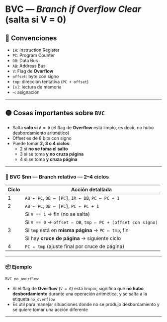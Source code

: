 # BVC — *Branch if Overflow Clear* (salta si V = 0)

## 🧠 Convenciones

- `IR`: Instruction Register  
- `PC`: Program Counter  
- `DB`: Data Bus  
- `AB`: Address Bus  
- `V`: Flag de **Overflow**  
- `offset`: byte con signo  
- `tmp`: dirección tentativa (`PC + offset`)  
- `[x]`: lectura de memoria  
- `→`: asignación  

---

## 🟡 Cosas importantes sobre `BVC`

- Salta **solo si `V = 0`** (el flag de **Overflow** está limpio, es decir, no hubo desbordamiento aritmético)
- Offset es de 8 bits con signo
- Puede tomar **2, 3 o 4 ciclos**:
  - 2 si **no se toma el salto**
  - 3 si se toma **y no cruza página**
  - 4 si se toma **y cruza página**

---

### 🔹 BVC $nn — Branch relativo — **2–4 ciclos**

| Ciclo | Acción detallada |
|-------|------------------|
| 1     | `AB ← PC`, `DB ← [PC]`, `IR ← DB`, `PC ← PC + 1` |
| 2     | `AB ← PC`, `DB ← [PC]`, `PC ← PC + 1`  
|       | Si `V == 1` → fin (no se salta)  
|       | Si `V == 0` → `offset ← DB`, `tmp ← PC + (offset con signo)` |
| 3     | Si `tmp` está en **misma página** → `PC ← tmp`, fin  
|       | Si hay **cruce de página** → siguiente ciclo |
| 4     | `PC ← tmp` (ajuste final por cruce de página) |

---

### 📦 Ejemplo

```asm
BVC no_overflow
```

- Si el flag de **Overflow** (`V = 0`) está limpio, significa que **no hubo desbordamiento** durante una operación aritmética, y se salta a la etiqueta `no_overflow`
- Es útil para manejar situaciones donde no se produjo desbordamiento y se quiere tomar una acción diferente

---

